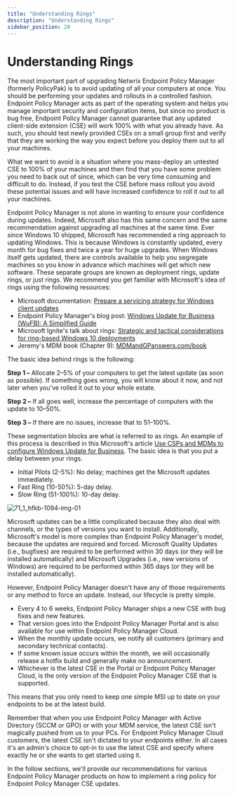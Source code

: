 ```yaml
---
title: "Understanding Rings"
description: "Understanding Rings"
sidebar_position: 20
---
```


# Understanding Rings

The most important part of upgrading Netwrix Endpoint Policy Manager (formerly PolicyPak) is to
avoid updating of all your computers at once. You should be performing your updates and rollouts in
a controlled fashion. Endpoint Policy Manager acts as part of the operating system and helps you
manage important security and configuration items, but since no product is bug free, Endpoint Policy
Manager cannot guarantee that any updated client-side extension (CSE) will work 100% with what you
already have. As such, you should test newly provided CSEs on a small group first and verify that
they are working the way you expect before you deploy them out to all your machines.

What we want to avoid is a situation where you mass-deploy an untested CSE to 100% of your machines
and then find that you have some problem you need to back out of since, which can be very time
consuming and difficult to do. Instead, if you test the CSE before mass rollout you avoid these
potential issues and will have increased confidence to roll it out to all your machines.

Endpoint Policy Manager is not alone in wanting to ensure your confidence during updates. Indeed,
Microsoft also has this same concern and the same recommendation against upgrading all machines at
the same time. Ever since Windows 10 shipped, Microsoft has recommended a ring approach to updating
Windows. This is because Windows is constantly updated, every month for bug fixes and twice a year
for huge upgrades. When Windows itself gets updated, there are controls available to help you
segregate machines so you know in advance which machines will get which new software. These separate
groups are known as deployment rings, update rings, or just rings. We recommend you get familiar
with Microsoft's idea of rings using the following resources:

- Microsoft documentation:
  [Prepare a servicing strategy for Windows client updates](https://learn.microsoft.com/en-us/windows/deployment/update/waas-servicing-strategy-windows-10-updates)
- Endpoint Policy Manager's blog post:
  [Windows Update for Business (WuFB): A Simplified Guide](https://www.endpointpolicymanager.com/resources/pp-blog/windows-update-business/)
- Microsoft Ignite's talk about rings:
  [Strategic and tactical considerations for ring-based Windows 10 deployments](https://www.youtube.com/watch?v=omwelzp-Hlw)
- Jeremy's MDM book (Chapter 9): [MDMandGPanswers.com/book](https://www.mdmandgpanswers.com/books)

The basic idea behind rings is the following:

**Step 1 –** Allocate 2–5% of your computers to get the latest update (as soon as possible). If
something goes wrong, you will know about it now, and not later when you've rolled it out to your
whole estate.

**Step 2 –** If all goes well, increase the percentage of computers with the update to 10–50%.

**Step 3 –** If there are no issues, increase that to 51–100%.

These segmentation blocks are what is referred to as rings. An example of this process is described
in this Microsoft's article
[Use CSPs and MDMs to configure Windows Update for Business](https://learn.microsoft.com/en-us/windows/deployment/update/waas-wufb-csp-mdm).
The basic idea is that you put a delay between your rings.

- Initial Pilots (2-5%): No delay; machines get the Microsoft updates immediately.
- Fast Ring (10-50%): 5-day delay.
- Slow Ring (51-100%): 10-day delay.

![71_1_hfkb-1094-img-01](/images/endpointpolicymanager/install/71_1_hfkb-1094-img-01.webp)

Microsoft updates can be a little complicated because they also deal with channels, or the types of
versions you want to install. Additionally, Microsoft's model is more complex than Endpoint Policy
Manager's model, because the updates are required and forced. Microsoft Quality Updates (i.e.,
bugfixes) are required to be performed within 30 days (or they will be installed automatically) and
Microsoft Upgrades (i.e., new versions of Windows) are required to be performed within 365 days (or
they will be installed automatically).

However, Endpoint Policy Manager doesn't have any of those requirements or any method to force an
update. Instead, our lifecycle is pretty simple.

- Every 4 to 6 weeks, Endpoint Policy Manager ships a new CSE with bug fixes and new features.
- That version goes into the Endpoint Policy Manager Portal and is also available for use within
  Endpoint Policy Manager Cloud.
- When the monthly update occurs, we notify all customers (primary and secondary technical
  contacts).
- If some known issue occurs within the month, we will occasionally release a hotfix build and
  generally make no announcement.
- Whichever is the latest CSE in the Portal or Endpoint Policy Manager Cloud, is the only version of
  the Endpoint Policy Manager CSE that is supported.

This means that you only need to keep one simple MSI up to date on your endpoints to be at the
latest build.

Remember that when you use Endpoint Policy Manager with Active Directory (SCCM or GPO) or with your
MDM service, the latest CSE isn't magically pushed from us to your PCs. For Endpoint Policy Manager
Cloud customers, the latest CSE isn't dictated to your endpoints either. In all cases it's an
admin's choice to opt-in to use the latest CSE and specify where exactly he or she wants to get
started using it.

In the follow sections, we'll provide our recommendations for various Endpoint Policy Manager
products on how to implement a ring policy for Endpoint Policy Manager CSE updates.
